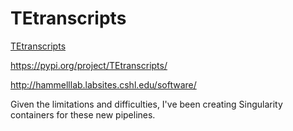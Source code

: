 
#	TEtranscripts

[TEtranscripts](https://github.com/mhammell-laboratory/TEtranscripts)

https://pypi.org/project/TEtranscripts/

http://hammelllab.labsites.cshl.edu/software/


Given the limitations and difficulties, I've been creating Singularity containers for these new pipelines.

